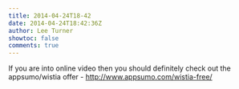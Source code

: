 ```yaml
---
title: 2014-04-24T18-42
date: 2014-04-24T18:42:36Z
author: Lee Turner
showtoc: false
comments: true
---
```


If you are into online video then you should definitely check out the appsumo/wistia offer - 
http://www.appsumo.com/wistia-free/

